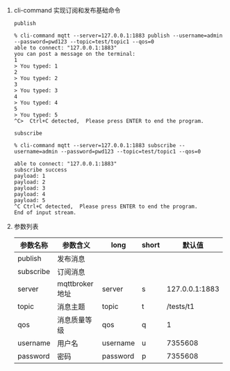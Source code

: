 1. cli-command 实现订阅和发布基础命令


    `publish`

    ```console
    % cli-command mqtt --server=127.0.0.1:1883 publish --username=admin --password=pwd123 --topic=test/topic1 --qos=0
    able to connect: "127.0.0.1:1883"
    you can post a message on the terminal:
    1
    > You typed: 1
    2
    > You typed: 2
    3
    > You typed: 3
    4
    > You typed: 4
    5
    > You typed: 5
    ^C>  Ctrl+C detected,  Please press ENTER to end the program.
    ```

    `subscribe`

    ```console
    % cli-command mqtt --server=127.0.0.1:1883 subscribe --username=admin --password=pwd123 --topic=test/topic1 --qos=0

    able to connect: "127.0.0.1:1883"
    subscribe success
    payload: 1
    payload: 2
    payload: 3
    payload: 4
    payload: 5
    ^C Ctrl+C detected,  Please press ENTER to end the program.
    End of input stream.
    ```

2. 参数列表

    | 参数名称        | 参数含义           |  long           | short          | 默认值          |
    |----------------|------------------|-----------------|-----------------|----------------|
    | publish        | 发布消息          |                  |                |                |
    | subscribe      | 订阅消息          |                  |                |                |
    | server         | mqttbroker地址   | server           | s              | 127.0.0.1:1883 |
    | topic          | 消息主题          | topic            | t              | /tests/t1      |
    | qos            | 消息质量等级       | qos              | q              | 1              |
    | username       | 用户名            | username         | u              | 7355608        |
    | password       | 密码              | password         | p              | 7355608        |
